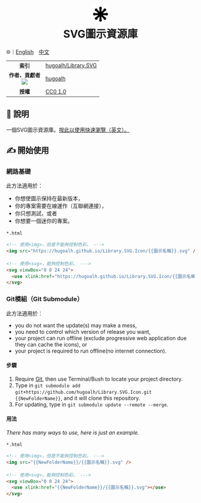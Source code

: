 # <div align="center"><img src="../SVG_Alt.svg" width=48 height=48 /><br />SVG圖示資源庫</div>

🌐｜<a href="./README.md">English</a>　<a href="./README.zh-hant.md">中文</a>

<table>
  <tr>
    <td align="center"><strong>索引</strong></td>
    <td><a href="https://github.com/hugoalh/Library.SVG.Icon">hugoalh/Library.SVG</a></td>
  </tr>
  <tr>
    <td align="center">
      <strong>作者、貢獻者</strong><br />
      <img src="https://img.shields.io/github/contributors/hugoalh/Library.SVG.Icon?color=000000&label=%20" />
    </td>
    <td><a href="https://github.com/hugoalh">hugoalh</a></td>
  </tr>
  <tr>
    <td align="center"><strong>授權</strong></td>
    <td>
      <a href="../LICENSE.zh-hant.md">CC0 1.0</a>
    </td>
  </tr>
</table>

## 📜 說明

一個SVG圖示資源庫。<a href="https://hugoalh.github.io/Library.SVG.Icon">按此以使用快速瀏覽（英文）。</a>

## ✍ 開始使用

### 網路基礎

此方法適用於：

- 你想使圖示保持在最新版本，
- 你的專案需要在線運作（互聯網連接），
- 你只想測試，或者
- 你想要一個迷你的專案。

`*.html`

```html
<!-- 使用<img>，但是不能夠控制色彩。 --->
<img src="https://hugoalh.github.io/Library.SVG.Icon/{{圖示名稱}}.svg" />

<!-- 使用<svg>，能夠控制色彩。 --->
<svg viewBox="0 0 24 24">
  <use xlink:href="https://hugoalh.github.io/Library.SVG.Icon/{{圖示名稱}}.svg"></use>
</svg>
```

### Git模組（Git Submodule）

此方法適用於：

- you do not want the update(s) may make a mess,
- you need to control which version of release you want,
- your project can run offline (exclude progressive web application due they can cache the icons), or
- your project is required to run offline(no internet connection).

#### 步驟

<ol>
  <li>Require <a href="https://git-scm.com/">Git</a>, then use Terminal/Bush to locate your project directory.</li>
  <li>Type in <code>git submodule add git+https://github.com/hugoalh/Library.SVG.Icon.git {{NewFolderName}}</code>, and it will clone this repository.</li>
  <li>For updating, type in <code>git submodule update --remote --merge</code>.</li>
</ol>

#### 用法

*There has many ways to use, here is just an example.*

`*.html`

```html
<!-- 使用<img>，但是不能夠控制色彩。 --->
<img src="{{NewFolderName}}/{{圖示名稱}}.svg" />

<!-- 使用<svg>，能夠控制色彩。 --->
<svg viewBox="0 0 24 24">
  <use xlink:href="{{NewFolderName}}/{{圖示名稱}}.svg"></use>
</svg>
```
